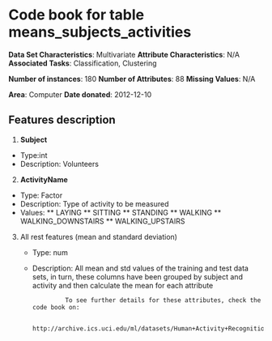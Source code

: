# Code book for table **means_subjects_activities**

**Data Set Characteristics**: Multivariate
**Attribute Characteristics**: N/A
**Associated Tasks**: Classification, Clustering

**Number of instances**: 180
**Number of Attributes**: 88
**Missing Values**: N/A

**Area**: Computer
**Date donated**: 2012-12-10

## Features description

1. **Subject**
  * Type:int 
  * Description: Volunteers
2. **ActivityName**
  * Type: Factor
  * Description: Type of activity to be measured
  * Values: 
  ** LAYING
  ** SITTING
  ** STANDING
  ** WALKING
  ** WALKING_DOWNSTAIRS
  **  WALKING_UPSTAIRS
3. All rest features (mean and standard deviation)
    * Type: num
    * Description: All mean and std values of the training and test data sets, in turn, these columns have been grouped by                      subject and activity and then calculate the mean for each attribute
    
                   To see further details for these attributes, check the code book on:

                   http://archive.ics.uci.edu/ml/datasets/Human+Activity+Recognition+Using+Smartphones
          
  
